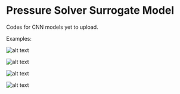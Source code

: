 # Pressure Solver Surrogate Model

Codes for CNN models yet to upload.


Examples:

![alt text](https://github.com/pauloacs/Solving-Poisson-s-Equation-through-DL-for-CFD-apllications/blob/main/Chapter4/animations/rect0.gif)

![alt text](https://github.com/pauloacs/Solving-Poisson-s-Equation-through-DL-for-CFD-apllications/blob/main/Chapter4/animations/rect1.gif)

![alt text](https://github.com/pauloacs/Solving-Poisson-s-Equation-through-DL-for-CFD-apllications/blob/main/Chapter4/animations/tria0.gif)

![alt text](https://github.com/pauloacs/Solving-Poisson-s-Equation-through-DL-for-CFD-apllications/blob/main/Chapter4/animations/tria1.gif)

